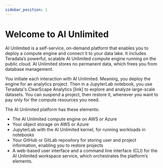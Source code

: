 ```yaml
---
sidebar_position: 1
---
```


# Welcome to AI Unlimited

AI Unlimited is a self-service, on-demand platform that enables you to deploy a compute engine and connect it to your data lake. It includes Teradata’s powerful, scalable AI Unlimited compute engine running on the public cloud. AI Unlimited stores no permanent data, which frees you from database management.

You initiate each interaction with AI Unlimited. Meaning, you deploy the engine for an analytics project. Then in a JupyterLab notebook, you use Teradata's ClearScape Analytics [link] to explore and analyze large-scale datasets. You can suspend a project, then restore it, whenever you want to pay only for the compute resources you need.

The AI Unlimited platform has these elements:
- The AI Unlimited compute engine on AWS or Azure
- Your object storage on AWS or Azure
- JupyterLab with the AI Unlimited kerneI, for running workloads in notebooks
- Your GitHub or GitLab repository for storing user and project information, enabling you to restore projects 
- A web-based user interface and a command line interface (CLI) for the AI Unlimited workspace service, which orchestrates the platform’s elements.

